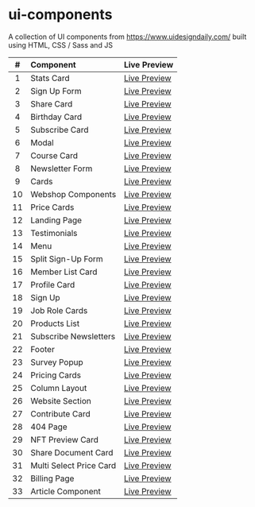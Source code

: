 # ui-components

A collection of UI components from https://www.uidesigndaily.com/ built using HTML, CSS / Sass and JS

|   #   | Component               | Live Preview                                                                           |
| :---: | :---------------------- | :------------------------------------------------------------------------------------- |
|   1   | Stats Card              | [Live Preview](https://mohammedyh.github.io/ui-components/Stats%20Card%202/)           |
|   2   | Sign Up Form            | [Live Preview](https://mohammedyh.github.io/ui-components/Sign%20Up%20Form)            |
|   3   | Share Card              | [Live Preview](https://mohammedyh.github.io/ui-components/Share%20Card/)               |
|   4   | Birthday Card           | [Live Preview](https://mohammedyh.github.io/ui-components/Birthday%20Card)             |
|   5   | Subscribe Card          | [Live Preview](https://mohammedyh.github.io/ui-components/Subscribe%20Card)            |
|   6   | Modal                   | [Live Preview](https://mohammedyh.github.io/ui-components/Modal)                       |
|   7   | Course Card             | [Live Preview](https://mohammedyh.github.io/ui-components/Course%20Card)               |
|   8   | Newsletter Form         | [Live Preview](https://mohammedyh.github.io/ui-components/Newsletter%20Form)           |
|  9   | Cards                   | [Live Preview](https://mohammedyh.github.io/ui-components/Cards)                       |
|  10   | Webshop Components      | [Live Preview](https://mohammedyh.github.io/ui-components/Webshop%20Components)        |
|  11   | Price Cards             | [Live Preview](https://mohammedyh.github.io/ui-components/Price%20Cards)               |
|  12   | Landing Page            | [Live Preview](https://mohammedyh.github.io/ui-components/Landing%20Page)              |
|  13   | Testimonials            | [Live Preview](https://mohammedyh.github.io/ui-components/Testimonials)                |
|  14   | Menu                    | [Live Preview](https://mohammedyh.github.io/ui-components/Menu)                        |
|  15   | Split Sign-Up Form      | [Live Preview](https://mohammedyh.github.io/ui-components/Split%20Sign-Up)             |
|  16   | Member List Card        | [Live Preview](https://mohammedyh.github.io/ui-components/Member%20List%20Card)        |
|  17   | Profile Card            | [Live Preview](https://mohammedyh.github.io/ui-components/profile-card)                |
|  18   | Sign Up                 | [Live Preview](https://mohammedyh.github.io/ui-components/sign-up)                     |
|  19   | Job Role Cards          | [Live Preview](https://mohammedyh.github.io/ui-components/job-role-cards)              |
|  20   | Products List           | [Live Preview](https://mohammedyh.github.io/ui-components/products-list)               |
|  21   | Subscribe Newsletters   | [Live Preview](https://mohammedyh.github.io/ui-components/subscribe-newsletters)       |
|  22   | Footer                  | [Live Preview](https://mohammedyh.github.io/ui-components/footer)                      |
|  23   | Survey Popup            | [Live Preview](https://mohammedyh.github.io/ui-components/survey-popup/)               |
|  24   | Pricing Cards           | [Live Preview](https://mohammedyh.github.io/ui-components/pricing-cards/)              |
|  25   | Column Layout           | [Live Preview](https://mohammedyh.github.io/ui-components/card-layout/)                |
|  26   | Website Section         | [Live Preview](https://mohammedyh.github.io/ui-components/website-section/)            |
|  27   | Contribute Card         | [Live Preview](https://mohammedyh.github.io/ui-components/contribute-card/)            |
|  28   | 404 Page                | [Live Preview](https://mohammedyh.github.io/ui-components/404-page/)                   |
|  29   | NFT Preview Card        | [Live Preview](https://mohammedyh.github.io/ui-components/nft-preview-card/)           |
|  30   | Share Document Card     | [Live Preview](https://mohammedyh.github.io/ui-components/share-document-card/)        |
|  31   | Multi Select Price Card | [Live Preview](https://mohammedyh.github.io/ui-components/multi-select-price-card/src) |
|  32   | Billing Page            | [Live Preview](https://mohammedyh.github.io/ui-components/billing-page/src)            |
|  33   | Article Component       | [Live Preview](https://mohammedyh.github.io/ui-components/article-component)           |
